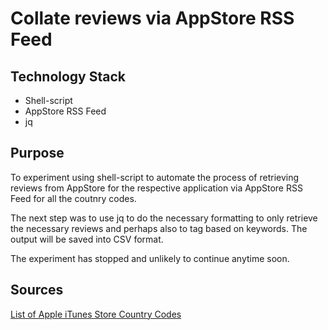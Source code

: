# Collate reviews via AppStore RSS Feed

## Technology Stack
- Shell-script
- AppStore RSS Feed
- jq

## Purpose
To experiment using shell-script to automate the process of retrieving reviews from AppStore for the respective application via AppStore RSS Feed for all the coutnry codes.

The next step was to use jq to do the necessary formatting to only retrieve the necessary reviews and perhaps also to tag based on keywords. The output will be saved into CSV format. 

The experiment has stopped and unlikely to continue anytime soon. 

## Sources
[List of Apple iTunes Store Country Codes](https://gist.github.com/daFish/5990634)

